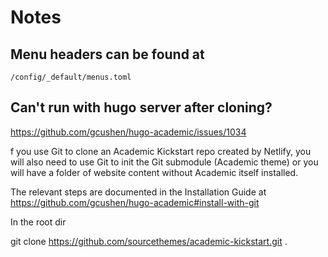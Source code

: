 # Notes

## Menu headers can be found at 

`/config/_default/menus.toml`

## Can't run with hugo server after cloning?

https://github.com/gcushen/hugo-academic/issues/1034

f you use Git to clone an Academic Kickstart repo created by Netlify, you will also need to use Git to init the Git submodule (Academic theme) or you will have a folder of website content without Academic itself installed.

The relevant steps are documented in the Installation Guide at https://github.com/gcushen/hugo-academic#install-with-git

In the root dir 

git clone https://github.com/sourcethemes/academic-kickstart.git .
